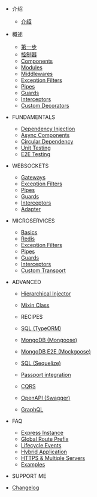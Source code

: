 - 介绍
  - [介绍](Introduction.md)

- 概述
  - [第一步](FirstSteps.md)
  - [控制器](Controllers.md)
  - [Components](Components.md)
  - [Modules](Modules.md)
  - [Middlewares](Middlewares.md)
  - [Exception Filters](ExceptionFilters.md)  
  - [Pipes](Pipes.md)
  - [Guards](Guards.md)
  - [Interceptors](Interceptors.md)
  - [Custom Decorators](CustomDecorators.md)

- FUNDAMENTALS
  - [Dependency Injection](DependencyInjection.md)
  - [Async Components](AsyncComponents.md)
  - [Circular Dependency](CircularDependency.md)
  - [Unit Testing](Unit.md)
  - [E2E Testing](E2E.md)

- WEBSOCKETS
  - [Gateways](Gateways.md)
  - [Exception Filters](ExceptionFilters2.md)
  - [Pipes](Pipes2.md)
  - [Guards](Guards2.md)
  - [Interceptors](Interceptors2.md)
  - [Adapter](Adapter.md)

- MICROSERVICES
  - [Basics](Basics.md)
  - [Redis](Redis.md)
  - [Exception Filters](ExceptionFilters3.md)
  - [Pipes](Pipes3.md)
  - [Guards](Guards3.md)
  - [Interceptors](Interceptors3.md)
  - [Custom Transport](CustomTransport.md)

- ADVANCED
  - [Hierarchical Injector](HierarchicalInjector.md)
  - [Mixin Class](MixinClass.md)

  - RECIPES
  - [SQL (TypeORM)](SQLT.md)
  - [MongoDB (Mongoose)](MongoDB.md)
  - [MongoDB E2E (Mockgoose)](MongoDBE2E.md)
  - [SQL (Sequelize)](SQLS.md)
  - [Passport integration](Passportintegration.md)
  - [CQRS](CQRS.md)
  - [OpenAPI (Swagger)](OpenAPI.md)
  - [GraphQL](GraphQL.md)

- FAQ
  - [Express Instance](ExpressInstance.md)
  - [Global Route Prefix](GlobalRoutePrefix.md)
  - [Lifecycle Events](LifecycleEvents.md)
  - [Hybrid Application](HybridApplication.md)
  - [HTTPS & Multiple Servers](HTTPSMultipleServers.md)
  - [Examples](Examples.md)


- SUPPORT ME
- [Changelog](changelog.md)